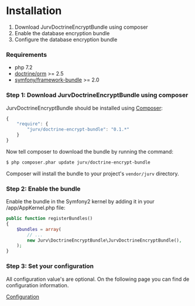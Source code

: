 # Installation

1. Download JurvDoctrineEncryptBundle using composer
2. Enable the database encryption bundle
3. Configure the database encryption bundle

### Requirements

* php 7.2
* [doctrine/orm](https://packagist.org/packages/doctrine/orm) >= 2.5
* [symfony/framework-bundle](https://packagist.org/packages/symfony/framework-bundle) >= 2.0

### Step 1: Download JurvDoctrineEncryptBundle using composer

JurvDoctrineEncryptBundle should be installed using [Composer](http://getcomposer.org/):

``` js
{
    "require": {
        "jurv/doctrine-encrypt-bundle": "0.1.*"
    }
}
```

Now tell composer to download the bundle by running the command:

``` bash
$ php composer.phar update jurv/doctrine-encrypt-bundle
```

Composer will install the bundle to your project's `vendor/jurv` directory.

### Step 2: Enable the bundle

Enable the bundle in the Symfony2 kernel by adding it in your /app/AppKernel.php file:

``` php
public function registerBundles()
{
    $bundles = array(
        // ...
        new Jurv\DoctrineEncryptBundle\JurvDoctrineEncryptBundle(),
    );
}
```

### Step 3: Set your configuration

All configuration value's are optional.
On the following page you can find de configuration information.

[Configuration](https://github.com/jurv/DoctrineEncryptBundle/blob/master/Resources/doc/configuration.md)
